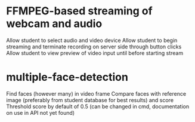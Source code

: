 # FFMPEG-based streaming of webcam and audio
Allow student to select audio and video device
Allow student to begin streaming and terminate recording on server side through button clicks
Allow student to view preview of video input until before starting stream

# multiple-face-detection
Find faces (however many) in video frame
Compare faces with reference image (preferably from student database for best results) and score
Threshold score by default of 0.5 (can be changed in cmd, documentation on use in API not yet found)
